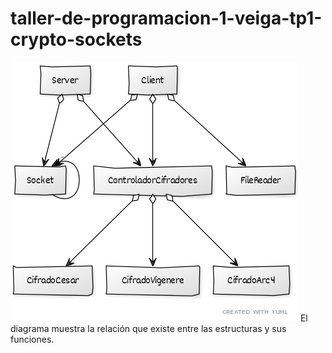 # taller-de-programacion-1-veiga-tp1-crypto-sockets

![Diagrama de clases](img/class_diagram_release_05.png)
El diagrama muestra la relación que existe entre las estructuras y sus funciones.
